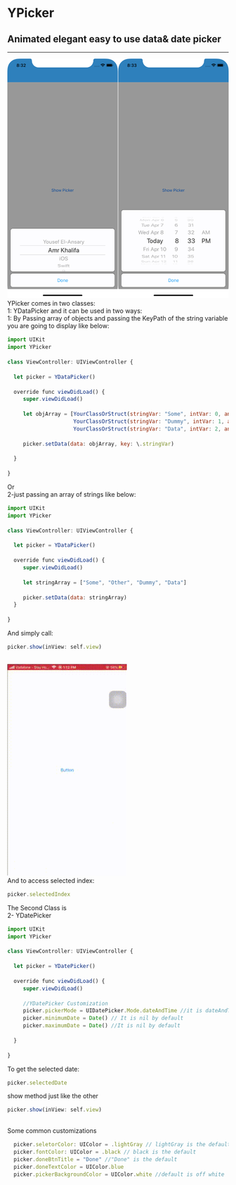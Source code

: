 # YPicker
## Animated elegant easy to use data&amp; date picker
------------------------------------------------
![YPicker.png](Imgs/YPicker.png) <br/>
YPicker comes in two classes: <br/>
1: YDataPicker and it can be used in two ways: <br/>
1: By Passing array of objects and passing the KeyPath of the string variable you are going to display like below:

```javascript
import UIKit
import YPicker

class ViewController: UIViewController {
  
  let picker = YDataPicker()
  
  override func viewDidLoad() {
     super.viewDidLoad()
     
     let objArray = [YourClassOrStruct(stringVar: "Some", intVar: 0, anyVar: nil),
                     YourClassOrStruct(stringVar: "Dummy", intVar: 1, anyVar: nil),
                     YourClassOrStruct(stringVar: "Data", intVar: 2, anyVar: nil)]
     
     picker.setData(data: objArray, key: \.stringVar)
     
  }

}
```

Or <br/>
2-just passing an array of strings like below:

```javascript
import UIKit
import YPicker

class ViewController: UIViewController {
  
  let picker = YDataPicker()
  
  override func viewDidLoad() {
     super.viewDidLoad()
     
     let stringArray = ["Some", "Other", "Dummy", "Data"]
       
     picker.setData(data: stringArray)
  }

}
```
And simply call:

```javascript
picker.show(inView: self.view)
```
<br/> ![YPicker.png](Imgs/YPicker.gif) <br/>
And to access selected index: 
```javascript
picker.selectedIndex
```
The Second Class is <br/>
2- YDatePicker
 
```javascript
import UIKit
import YPicker

class ViewController: UIViewController {
  
  let picker = YDatePicker()
  
  override func viewDidLoad() {
     super.viewDidLoad()
     
     //YDatePicker Customization
     picker.pickerMode = UIDatePicker.Mode.dateAndTime //it is dateAndTime by default
     picker.minimumDate = Date() // It is nil by default
     picker.maximumDate = Date() //It is nil by default
     
  }

}
```
To get the selected date:
```javascript
picker.selectedDate
```
show method just like the other <br/>
```javascript
picker.show(inView: self.view)
```
<br/>Some common customizations <br/>
```javascript
  picker.seletorColor: UIColor = .lightGray // lightGray is the default
  picker.fontColor: UIColor = .black // black is the default
  picker.doneBtnTitle = "Done" //"Done" is the default 
  picker.doneTextColor = UIColor.blue
  picker.pickerBackgroundColor = UIColor.white //default is off white
```
